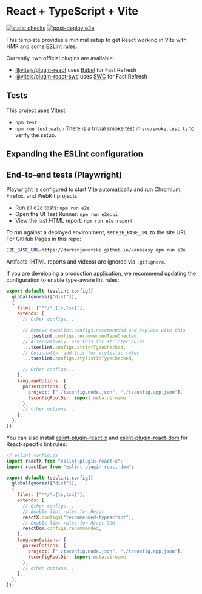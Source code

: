 # React + TypeScript + Vite

[![static checks](https://github.com/darrenjaworski/kanbeasy/actions/workflows/static-checks.yml/badge.svg)](https://github.com/darrenjaworski/kanbeasy/actions/workflows/static-checks.yml)
[![post-deploy e2e](https://github.com/darrenjaworski/kanbeasy/actions/workflows/post-deploy-e2e.yml/badge.svg)](https://github.com/darrenjaworski/kanbeasy/actions/workflows/post-deploy-e2e.yml)

This template provides a minimal setup to get React working in Vite with HMR and some ESLint rules.

Currently, two official plugins are available:

- [@vitejs/plugin-react](https://github.com/vitejs/vite-plugin-react/blob/main/packages/plugin-react) uses [Babel](https://babeljs.io/) for Fast Refresh
- [@vitejs/plugin-react-swc](https://github.com/vitejs/vite-plugin-react/blob/main/packages/plugin-react-swc) uses [SWC](https://swc.rs/) for Fast Refresh

## Tests

This project uses Vitest.

- `npm test`
- `npm run test:watch`
  There is a trivial smoke test in `src/smoke.test.ts` to verify the setup.

## Expanding the ESLint configuration

## End-to-end tests (Playwright)

Playwright is configured to start Vite automatically and run Chromium, Firefox, and WebKit projects.

- Run all e2e tests: `npm run e2e`
- Open the UI Test Runner: `npm run e2e:ui`
- View the last HTML report: `npm run e2e:report`

To run against a deployed environment, set `E2E_BASE_URL` to the site URL. For GitHub Pages in this repo:

```sh
E2E_BASE_URL=https://darrenjaworski.github.io/kanbeasy npm run e2e
```

Artifacts (HTML reports and videos) are ignored via `.gitignore`.

If you are developing a production application, we recommend updating the configuration to enable type-aware lint rules:

```js
export default tseslint.config([
  globalIgnores(["dist"]),
  {
    files: ["**/*.{ts,tsx}"],
    extends: [
      // Other configs...

      // Remove tseslint.configs.recommended and replace with this
      ...tseslint.configs.recommendedTypeChecked,
      // Alternatively, use this for stricter rules
      ...tseslint.configs.strictTypeChecked,
      // Optionally, add this for stylistic rules
      ...tseslint.configs.stylisticTypeChecked,

      // Other configs...
    ],
    languageOptions: {
      parserOptions: {
        project: ["./tsconfig.node.json", "./tsconfig.app.json"],
        tsconfigRootDir: import.meta.dirname,
      },
      // other options...
    },
  },
]);
```

You can also install [eslint-plugin-react-x](https://github.com/Rel1cx/eslint-react/tree/main/packages/plugins/eslint-plugin-react-x) and [eslint-plugin-react-dom](https://github.com/Rel1cx/eslint-react/tree/main/packages/plugins/eslint-plugin-react-dom) for React-specific lint rules:

```js
// eslint.config.js
import reactX from "eslint-plugin-react-x";
import reactDom from "eslint-plugin-react-dom";

export default tseslint.config([
  globalIgnores(["dist"]),
  {
    files: ["**/*.{ts,tsx}"],
    extends: [
      // Other configs...
      // Enable lint rules for React
      reactX.configs["recommended-typescript"],
      // Enable lint rules for React DOM
      reactDom.configs.recommended,
    ],
    languageOptions: {
      parserOptions: {
        project: ["./tsconfig.node.json", "./tsconfig.app.json"],
        tsconfigRootDir: import.meta.dirname,
      },
      // other options...
    },
  },
]);
```
